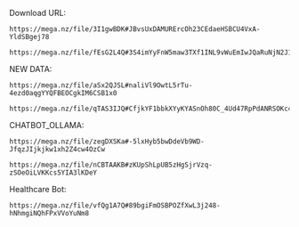 Download URL:
```
https://mega.nz/file/3I1gwBDK#JBvsUxDAMURErcOh23CEdaeHSBCU4VxA-YldSBgej78
```

```
https://mega.nz/file/fEsG2L4Q#3S4imYyFnW5maw3TXf1INL9vWuEmIwJQaRuNjN2J1J8
```

NEW DATA:
```
https://mega.nz/file/aSx2QJSL#naliVl9OwtL5rTu-4ezd0aqgYYQFBEOCgkIM6CSB1x0
```

```
https://mega.nz/file/qTAS3IJQ#CfjkYF1bbkXYyKYASnOh80C_4Ud47RpPdANRSOKc4gQ
```


CHATBOT_OLLAMA:
```
https://mega.nz/file/zegDXSKa#-5lxHyb5bwDdeVb9WD-JfqzJIjkjkw1xh2Z4cw4OzCw
```
```
https://mega.nz/file/nCBTAAKB#zKUpShLpUB5zHgSjrVzq-zSOeOiLVKKcs5YIA3lKDeY
```

Healthcare Bot:
```
https://mega.nz/file/vfQg1A7Q#89bgiFmOSBPOZfXwL3j248-hNhmgiNQhFPxVVoYuNm8
```
